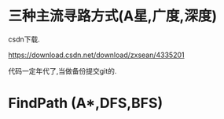 # 三种主流寻路方式(A星,广度,深度)

csdn下载.

https://download.csdn.net/download/zxsean/4335201

代码一定年代了,当做备份提交git的.



# FindPath (A*,DFS,BFS)